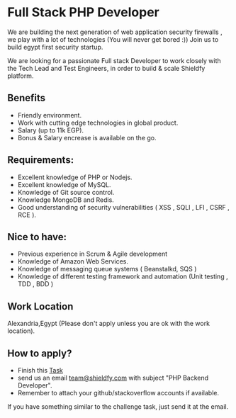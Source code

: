 # Full Stack PHP Developer

We are building the next generation of web application security firewalls , we play with a lot of technologies  (You will never get bored :))
Join us to build egypt first security startup.

We are looking for a passionate Full stack Developer to work closely with the Tech Lead and Test Engineers, in order to build & scale Shieldfy platform.

## Benefits
* Friendly environment.
* Work with cutting edge technologies in global product.
* Salary (up to 11k EGP).
* Bonus & Salary encrease is available on the go.

## Requirements:

* Excellent knowledge of PHP or Nodejs.
* Excellent knowledge of MySQL.
* Knowledge of Git source control.
* Knowledge MongoDB and Redis.
* Good understanding of security vulnerabilities ( XSS , SQLI , LFI , CSRF , RCE ).


## Nice to have:

* Previous experience in Scrum & Agile development
* Knowledge of Amazon Web Services.
* Knowledge of messaging queue systems ( Beanstalkd, SQS )
* Knowledge of different testing framework and automation (Unit testing , TDD , BDD )

## Work Location

Alexandria,Egypt (Please don't apply unless you are ok with the work location).

## How to apply?

- Finish this [Task](./Full-stack-php-developer-task.md)
- send us an email team@shieldfy.com with subject "PHP Backend Developer".
- Remember to attach your github/stackoverflow accounts if available.

If you have something similar to the challenge task, just send it at the email.
